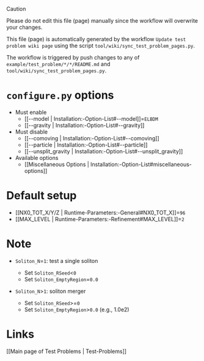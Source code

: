 > [!CAUTION]
> Please do not edit this file (page) manually since the workflow will overwrite your changes.
>
> This file (page) is automatically generated by the workflow `Update test problem wiki page` using the script `tool/wiki/sync_test_problem_pages.py`.
>
> The workflow is triggered by push changes to any of `example/test_problem/*/*/README.md` and `tool/wiki/sync_test_problem_pages.py`.


# `configure.py` options
- Must enable
  - [[--model | Installation:-Option-List#--model]]=`ELBDM`
  - [[--gravity | Installation:-Option-List#--gravity]]
- Must disable
  - [[--comoving | Installation:-Option-List#--comoving]]
  - [[--particle | Installation:-Option-List#--particle]]
  - [[--unsplit_gravity | Installation:-Option-List#--unsplit_gravity]]
- Available options
  - [[Miscellaneous Options | Installation:-Option-List#miscellaneous-options]]


# Default setup
- [[NX0_TOT_X/Y/Z | Runtime-Parameters:-General#NX0_TOT_X]]=`96`
- [[MAX_LEVEL | Runtime-Parameters:-Refinement#MAX_LEVEL]]=`2`


# Note
- `Soliton_N`=`1`: test a single soliton
  - Set `Soliton_RSeed`<`0`
  - Set `Soliton_EmptyRegion`=`0.0`

- `Soliton_N`>`1`: soliton merger
  - Set `Soliton_RSeed`>=`0`
  - Set `Soliton_EmptyRegion`>`0.0` (e.g., 1.0e2)

# Links
[[Main page of Test Problems | Test-Problems]]

